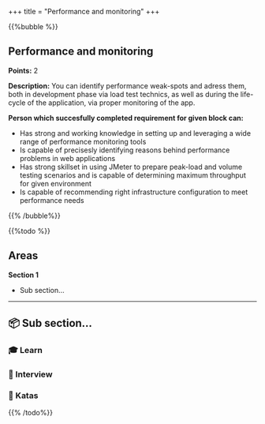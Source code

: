 +++
title = "Performance and monitoring"
+++

{{%bubble %}}

## Performance and monitoring

**Points:** 2 

**Description:** You can identify performance weak-spots and adress them, both in development phase via load test technics, as well as during the life-cycle of the application, via proper monitoring of the app.

**Person which succesfully completed requirement for given block can:** 

- Has strong and working knowledge in setting up and leveraging a wide range of performance monitoring tools
- Is capable of precisesly identifying reasons behind performance problems in web applications
- Has strong skillset in using JMeter to prepare peak-load and volume testing scenarios and is capable of determining maximum throughput for given environment
- Is capable of recommending right infrastructure configuration to meet performance needs

{{% /bubble%}}

{{%todo %}}

## Areas

**Section 1**

- Sub section...

---

## 📦 Sub section...

### 🎓 Learn

### 🎤 Interview

### 📝 Katas
{{% /todo%}}